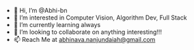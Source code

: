 - 👋 Hi, I’m @Abhi-bn
- 👀 I’m interested in Computer Vision, Algorithm Dev, Full Stack
- 🌱 I’m currently learning always
- 💞️ I’m looking to collaborate on anything interesting!!!
- 📫 Reach Me at abhinava.nanjundaiah@gmail.com

<!---
Abhi-bn/Abhi-bn is a ✨ special ✨ repository because its `README.md` (this file) appears on your GitHub profile.
You can click the Preview link to take a look at your changes.
--->
